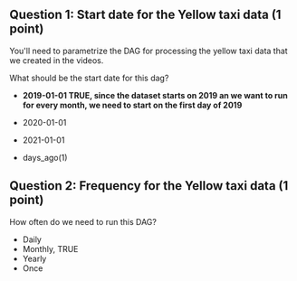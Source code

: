 ## Question 1: Start date for the Yellow taxi data (1 point)

You'll need to parametrize the DAG for processing the yellow taxi data that
we created in the videos.

What should be the start date for this dag?

- **2019-01-01 TRUE, since the dataset starts on 2019 an we want to run for every month, we need to start on the first day of 2019**

- 2020-01-01
- 2021-01-01
- days_ago(1)

## Question 2: Frequency for the Yellow taxi data (1 point)

How often do we need to run this DAG?

- Daily
- Monthly, TRUE
- Yearly
- Once
